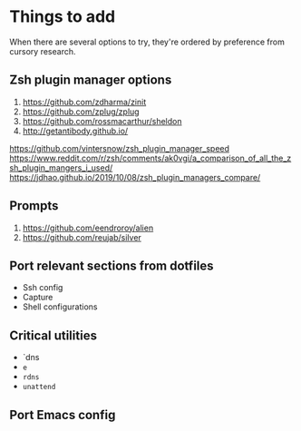 # Things to add

When there are several options to try, they're ordered by preference from cursory research.

## Zsh plugin manager options

1. https://github.com/zdharma/zinit
1. https://github.com/zplug/zplug
1. https://github.com/rossmacarthur/sheldon
1. http://getantibody.github.io/

https://github.com/vintersnow/zsh_plugin_manager_speed
https://www.reddit.com/r/zsh/comments/ak0vgi/a_comparison_of_all_the_zsh_plugin_mangers_i_used/
https://jdhao.github.io/2019/10/08/zsh_plugin_managers_compare/

## Prompts

1. https://github.com/eendroroy/alien
1. https://github.com/reujab/silver

## Port relevant sections from dotfiles

- Ssh config
- Capture
- Shell configurations

## Critical utilities

- `dns
- `e`
- `rdns`
- `unattend`

## Port Emacs config
